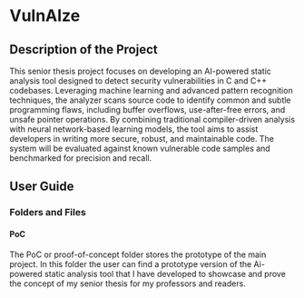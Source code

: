 # VulnAIze

## Description of the Project

This senior thesis project focuses on developing an AI-powered static analysis tool designed to detect security vulnerabilities in C and C++ codebases. Leveraging machine learning and advanced pattern recognition techniques, the analyzer scans source code to identify common and subtle programming flaws, including buffer overflows, use-after-free errors, and unsafe pointer operations. By combining traditional compiler-driven analysis with neural network-based learning models, the tool aims to assist developers in writing more secure, robust, and maintainable code. The system will be evaluated against known vulnerable code samples and benchmarked for precision and recall.

## User Guide

### Folders and Files

#### PoC

The PoC or proof-of-concept folder stores the prototype of the main project. In this folder the user can find a prototype version of the Ai-powered static analysis tool that I have developed to showcase and prove the concept of my senior thesis for my professors and readers.
